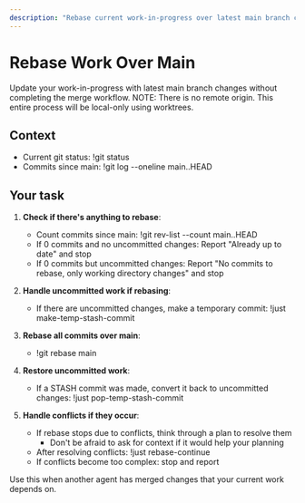 ```yaml
---
description: "Rebase current work-in-progress over latest main branch changes"
---
```


# Rebase Work Over Main

Update your work-in-progress with latest main branch changes without completing the merge workflow.
NOTE: There is no remote origin. This entire process will be local-only using worktrees.

## Context
- Current git status: !git status
- Commits since main: !git log --oneline main..HEAD

## Your task

1. **Check if there's anything to rebase**:
   - Count commits since main: !git rev-list --count main..HEAD
   - If 0 commits and no uncommitted changes: Report "Already up to date" and stop
   - If 0 commits but uncommitted changes: Report "No commits to rebase, only working directory changes" and stop

2. **Handle uncommitted work if rebasing**:
   - If there are uncommitted changes, make a temporary commit: !just make-temp-stash-commit

3. **Rebase all commits over main**:
   - !git rebase main

4. **Restore uncommitted work**:
   - If a STASH commit was made, convert it back to uncommitted changes: !just pop-temp-stash-commit

5. **Handle conflicts if they occur**:
   - If rebase stops due to conflicts, think through a plan to resolve them
      - Don't be afraid to ask for context if it would help your planning
   - After resolving conflicts: !just rebase-continue
   - If conflicts become too complex: stop and report

Use this when another agent has merged changes that your current work depends on.